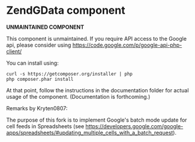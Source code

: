 ZendGData component
===================

**UNMAINTAINED COMPONENT**

This component is unmaintained.  If you require API access to the Google api,
please consider using https://code.google.com/p/google-api-php-client/

You can install using:

```
curl -s https://getcomposer.org/installer | php
php composer.phar install
```

At that point, follow the instructions in the documentation folder for actual
usage of the component. (Documentation is forthcoming.)

Remarks by Kryten0807:

The purpose of this fork is to implement Google's batch mode update for cell
feeds in Spreadsheets (see https://developers.google.com/google-apps/spreadsheets/#updating_multiple_cells_with_a_batch_request).